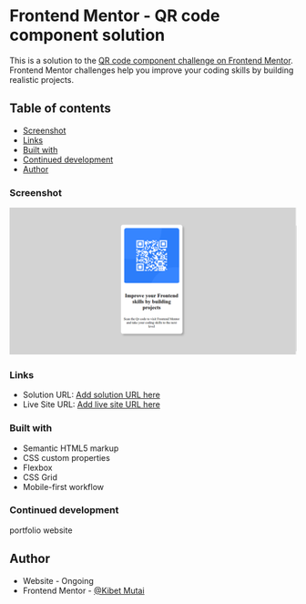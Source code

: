 # Frontend Mentor - QR code component solution

This is a solution to the [QR code component challenge on Frontend Mentor](https://www.frontendmentor.io/challenges/qr-code-component-iux_sIO_H). Frontend Mentor challenges help you improve your coding skills by building realistic projects. 

## Table of contents
  - [Screenshot](#screenshot)
  - [Links](#links)
  - [Built with](#built-with)
  - [Continued development](#continued-development)
- [Author](#author)


### Screenshot

![](./images/Screenshot%20from%202023-03-15%2018-28-00.png)


### Links

- Solution URL: [Add solution URL here](https://your-solution-url.com)
- Live Site URL: [Add live site URL here](https://your-live-site-url.com)


### Built with

- Semantic HTML5 markup
- CSS custom properties
- Flexbox
- CSS Grid
- Mobile-first workflow


### Continued development

portfolio website

## Author

- Website - Ongoing
- Frontend Mentor - [@Kibet Mutai](https://www.frontendmentor.io/profile/Kibet-mutai)

